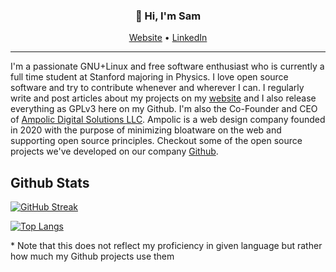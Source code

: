 <h3 align="center">👋 Hi, I'm Sam</h3>
<p align="center">
  <a href="https://samscherf.com">Website</a> •
  <a href="https://www.linkedin.com/in/samuelscherf/">LinkedIn</a>
</p>

---

I'm a passionate GNU+Linux and free software enthusiast who is currently a full time student at Stanford majoring in Physics. I love open source software and try to contribute whenever and wherever I can. I regularly write and post articles about my projects on my [website](https://samscherf.om) and I also release everything as GPLv3 here on my Github. I'm also the Co-Founder and CEO of [Ampolic Digital Solutions LLC](https://ampolic.com). Ampolic is a web design company founded in 2020 with the purpose of minimizing bloatware on the web and supporting open source principles. Checkout some of the open source projects we've developed on our company [Github](https://github.com/ampolic).

## Github Stats
[![GitHub Streak](https://github-readme-streak-stats.herokuapp.com/?user=samscherf)](https://git.io/streak-stats)

[![Top Langs](https://github-readme-stats.vercel.app/api/top-langs/?username=samscherf&layout=compact&hide=C,Vim%20script,roff,Makefile&langs_count=6)](https://github.com/anuraghazra/github-readme-stats)

\* Note that this does not reflect my proficiency in given language but rather how much my Github projects use them
